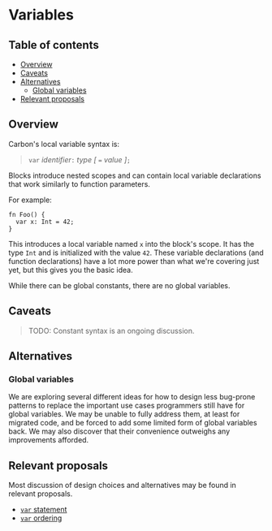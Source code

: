 # Variables

<!--
Part of the Carbon Language project, under the Apache License v2.0 with LLVM
Exceptions. See /LICENSE for license information.
SPDX-License-Identifier: Apache-2.0 WITH LLVM-exception
-->

<!-- toc -->

## Table of contents

-   [Overview](#overview)
-   [Caveats](#caveats)
-   [Alternatives](#alternatives)
    -   [Global variables](#global-variables)
-   [Relevant proposals](#relevant-proposals)

<!-- tocstop -->

## Overview

Carbon's local variable syntax is:

> `var` _identifier_`:` _type_ _[_ `=` _value_ _]_`;`

Blocks introduce nested scopes and can contain local variable declarations that
work similarly to function parameters.

For example:

```
fn Foo() {
  var x: Int = 42;
}
```

This introduces a local variable named `x` into the block's scope. It has the
type `Int` and is initialized with the value `42`. These variable declarations
(and function declarations) have a lot more power than what we're covering just
yet, but this gives you the basic idea.

While there can be global constants, there are no global variables.

## Caveats

> TODO: Constant syntax is an ongoing discussion.

## Alternatives

### Global variables

We are exploring several different ideas for how to design less bug-prone
patterns to replace the important use cases programmers still have for global
variables. We may be unable to fully address them, at least for migrated code,
and be forced to add some limited form of global variables back. We may also
discover that their convenience outweighs any improvements afforded.

## Relevant proposals

Most discussion of design choices and alternatives may be found in relevant
proposals.

-   [`var` statement](/proposals/p0339.md)
-   [`var` ordering](/proposals/p0618.md)
